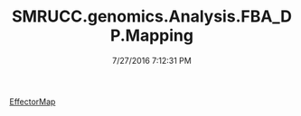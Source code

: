 ﻿---
title: SMRUCC.genomics.Analysis.FBA_DP.Mapping
date: 7/27/2016 7:12:31 PM
---

[EffectorMap](T-SMRUCC.genomics.Analysis.FBA_DP.Mapping.EffectorMap.html)
